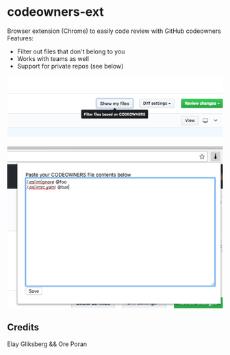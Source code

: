 # codeowners-ext
Browser extension (Chrome) to easily code review with GitHub codeowners
Features:

- Filter out files that don't belong to you
- Works with teams as well
- Support for private repos (see below)


![image](docs/all_chrome.png)

![image](docs/popup.png)

## Credits
Elay Gliksberg && Ore Poran
